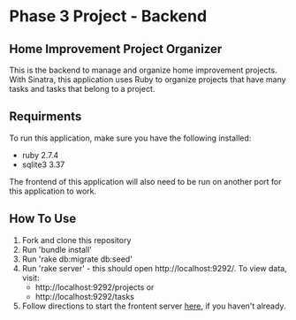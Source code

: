 # Phase 3 Project - Backend
##  Home Improvement Project Organizer
This is the backend to manage and organize home improvement projects. With Sinatra, this application uses Ruby to organize projects that have many tasks and tasks that belong to a project.

## Requirments
To run this application, make sure you have the following installed:
* ruby 2.7.4
* sqlite3 3.37

The frontend of this application will also need to be run on another port for this application to work. 

## How To Use
1. Fork and clone this repository
2. Run 'bundle install'
3. Run 'rake db:migrate db:seed'
4. Run 'rake server' - this should open http://localhost:9292/. To view data, visit: 
    - http://localhost:9292/projects or
    - http://localhost:9292/tasks  
5. Follow directions to start the frontent server [here](https://github.com/kyrstin-kempf/phase-3-sinatra-react-project-frontend/blob/main/README.md), if you haven't already.